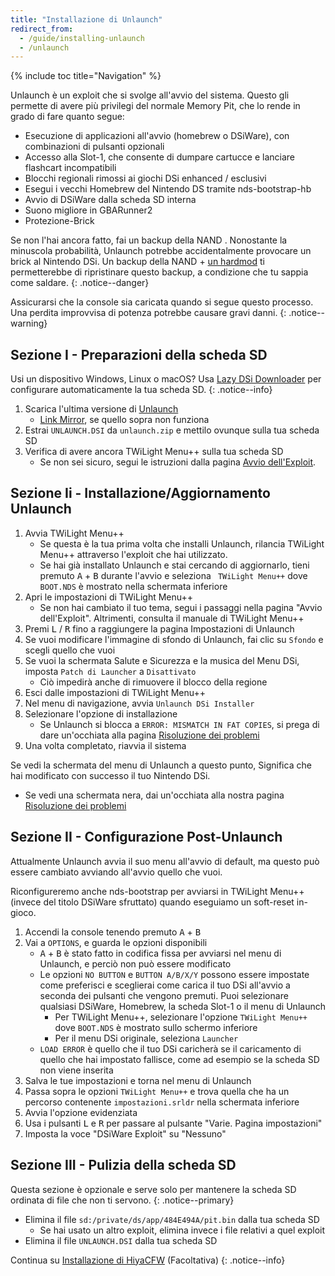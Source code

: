 ```yaml
---
title: "Installazione di Unlaunch"
redirect_from:
  - /guide/installing-unlaunch
  - /unlaunch
---
```


{% include toc title="Navigation" %}

Unlaunch è un exploit che si svolge all'avvio del sistema. Questo gli permette di avere più privilegi del normale Memory Pit, che lo rende in grado di fare quanto segue:

- Esecuzione di applicazioni all'avvio (homebrew o DSiWare), con combinazioni di pulsanti opzionali
- Accesso alla Slot-1, che consente di dumpare cartucce e lanciare flashcart incompatibili
- Blocchi regionali rimossi ai giochi DSi enhanced / esclusivi
- Esegui i vecchi Homebrew del Nintendo DS tramite nds-bootstrap-hb
- Avvio di DSiWare dalla scheda SD interna
- Suono migliore in GBARunner2
- Protezione-Brick

Se non l'hai ancora fatto, fai un backup della NAND [](dumping-nand). Nonostante la minuscola probabilità, Unlaunch potrebbe accidentalmente provocare un brick al Nintendo DSi. Un backup della NAND + [un hardmod](https://web.archive.org/web/20151102221503/https://gbatemp.net/threads/dsi-downgrading-the-complete-guide.393682/) ti permetterebbe di ripristinare questo backup, a condizione che tu sappia come saldare.
{: .notice--danger}

Assicurarsi che la console sia caricata quando si segue questo processo. Una perdita improvvisa di potenza potrebbe causare gravi danni.
{: .notice--warning}

## Sezione I - Preparazioni della scheda SD

Usi un dispositivo Windows, Linux o macOS? Usa [Lazy DSi Downloader](lazy-dsi-downloader) per configurare automaticamente la tua scheda SD.
{: .notice--info}

1. Scarica l'ultima versione di [Unlaunch](https://problemkaputt.de/unlaunch.zip)
   - [Link Mirror](https://web.archive.org/web/20201112031436/https://problemkaputt.de/unlaunch.zip), se quello sopra non funziona
1. Estrai `UNLAUNCH.DSI` da `unlaunch.zip` e mettilo ovunque sulla tua scheda SD
1. Verifica di avere ancora TWiLight Menu++ sulla tua scheda SD
   - Se non sei sicuro, segui le istruzioni dalla pagina [Avvio dell'Exploit](launching-the-exploit#twilight-menu).

## Sezione Ii - Installazione/Aggiornamento Unlaunch

1. Avvia TWiLight Menu++
   - Se questa è la tua prima volta che installi Unlaunch, rilancia TWiLight Menu++ attraverso l'exploit che hai utilizzato.
   - Se hai già installato Unlaunch e stai cercando di aggiornarlo, tieni premuto <kbd class="face">A</kbd> + <kbd class="face">B</kbd> durante l'avvio e seleziona ` TWiLight Menu++` dove `BOOT.NDS` è mostrato nella schermata inferiore
1. Apri le impostazioni di TWiLight Menu++
   - Se non hai cambiato il tuo tema, segui i passaggi nella pagina "Avvio dell'Exploit". Altrimenti, consulta il manuale di TWiLight Menu++
1. Premi <kbd class="l">L</kbd> / <kbd class="r">R</kbd> fino a raggiungere la pagina Impostazioni di Unlaunch
1. Se vuoi modificare l'immagine di sfondo di Unlaunch, fai clic su `Sfondo` e scegli quello che vuoi
1. Se vuoi la schermata Salute e Sicurezza e la musica del Menu DSi, imposta `Patch di Launcher` a `Disattivato`
   - Ciò impedirà anche di rimuovere il blocco della regione
1. Esci dalle impostazioni di TWiLight Menu++
1. Nel menu di navigazione, avvia `Unlaunch DSi Installer`
1. Selezionare l'opzione di installazione
   - Se Unlaunch si blocca a `ERROR: MISMATCH IN FAT COPIES`, si prega di dare un'occhiata alla pagina [Risoluzione dei problemi](troubleshooting)
1. Una volta completato, riavvia il sistema

Se vedi la schermata del menu di Unlaunch a questo punto, Significa che hai modificato con successo il tuo Nintendo DSi.
- Se vedi una schermata nera, dai un'occhiata alla nostra pagina [Risoluzione dei problemi](troubleshooting)

## Sezione II - Configurazione Post-Unlaunch

Attualmente Unlaunch avvia il suo menu all'avvio di default, ma questo può essere cambiato avviando all'avvio quello che vuoi.

Riconfigureremo anche nds-bootstrap per avviarsi in TWiLight Menu++ (invece del titolo DSiWare sfruttato) quando eseguiamo un soft-reset in-gioco.

1. Accendi la console tenendo premuto <kbd class="face">A</kbd> + <kbd class="face">B</kbd>
1. Vai a `OPTIONS`, e guarda le opzioni disponibili
   - <kbd class="face">A</kbd> + <kbd class="face">B</kbd> è stato fatto in codifica fissa per avviarsi nel menu di Unlaunch, e perciò non può essere modificato
   - Le opzioni `NO BUTTON` e `BUTTON A/B/X/Y` possono essere impostate come preferisci e sceglierai come carica il tuo DSi all'avvio a seconda dei pulsanti che vengono premuti. Puoi selezionare qualsiasi DSiWare, Homebrew, la scheda Slot-1 o il menu di Unlaunch
      - Per TWiLight Menu++, selezionare l'opzione `TWiLight Menu++` dove `BOOT.NDS` è mostrato sullo schermo inferiore
      - Per il menu DSi originale, seleziona `Launcher`
   - `LOAD ERROR` è quello che il tuo DSi caricherà se il caricamento di quello che hai impostato fallisce, come ad esempio se la scheda SD non viene inserita
1. Salva le tue impostazioni e torna nel menu di Unlaunch
1. Passa sopra le opzioni `TWiLight Menu++` e trova quella che ha un percorso contenente `impostazioni.srldr` nella schermata inferiore
1. Avvia l'opzione evidenziata
1. Usa i pulsanti <kbd class="l">L</kbd> e <kbd class="r">R</kbd> per passare al pulsante "Varie. Pagina impostazioni"
1. Imposta la voce "DSiWare Exploit" su "Nessuno"

## Sezione III - Pulizia della scheda SD

Questa sezione è opzionale e serve solo per mantenere la scheda SD ordinata di file che non ti servono.
{: .notice--primary}

- Elimina il file `sd:/private/ds/app/484E494A/pit.bin` dalla tua scheda SD
   - Se hai usato un altro exploit, elimina invece i file relativi a quel exploit
- Elimina il file `UNLAUNCH.DSI` dalla tua scheda SD

Continua su [Installazione di HiyaCFW](installing-hiyacfw) (Facoltativa)
{: .notice--info}
